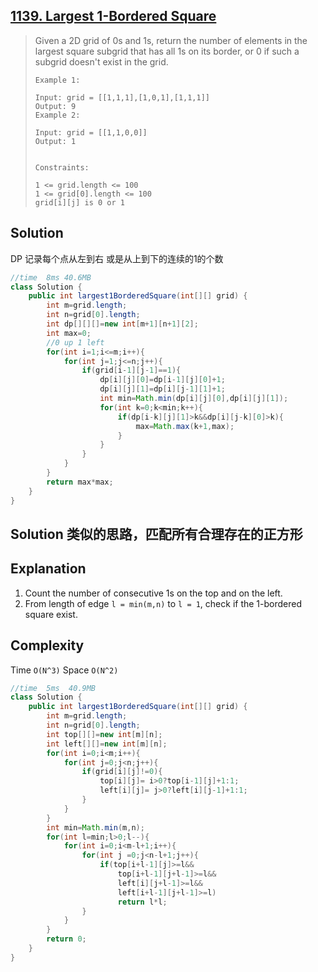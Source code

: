 ## [1139. Largest 1-Bordered Square](https://leetcode-cn.com/problems/largest-1-bordered-square/)

> Given a 2D grid of 0s and 1s, return the number of elements in the largest square subgrid that has all 1s on its border, or 0 if such a subgrid doesn't exist in the grid.
>
>  
>
> ```
> Example 1:
> 
> Input: grid = [[1,1,1],[1,0,1],[1,1,1]]
> Output: 9
> Example 2:
> 
> Input: grid = [[1,1,0,0]]
> Output: 1
> 
> 
> Constraints:
> 
> 1 <= grid.length <= 100
> 1 <= grid[0].length <= 100
> grid[i][j] is 0 or 1
> ```

## Solution

DP 记录每个点从左到右 或是从上到下的连续的1的个数

```java
//time  8ms 40.6MB
class Solution {
    public int largest1BorderedSquare(int[][] grid) {
        int m=grid.length;
        int n=grid[0].length;
        int dp[][][]=new int[m+1][n+1][2];
        int max=0;
        //0 up 1 left
        for(int i=1;i<=m;i++){
            for(int j=1;j<=n;j++){
                if(grid[i-1][j-1]==1){
                    dp[i][j][0]=dp[i-1][j][0]+1;
                    dp[i][j][1]=dp[i][j-1][1]+1;
                    int min=Math.min(dp[i][j][0],dp[i][j][1]);
                    for(int k=0;k<min;k++){
                        if(dp[i-k][j][1]>k&&dp[i][j-k][0]>k){
                            max=Math.max(k+1,max);
                        }
                    }
                }
            }
        }
        return max*max;
    }
}
```





## Solution 类似的思路，匹配所有合理存在的正方形

## **Explanation**

1. Count the number of consecutive 1s on the top and on the left.
2. From length of edge `l = min(m,n)` to `l = 1`, check if the 1-bordered square exist.

## **Complexity**

Time `O(N^3)`
Space `O(N^2)`

```java
//time  5ms  40.9MB
class Solution {
    public int largest1BorderedSquare(int[][] grid) {
        int m=grid.length;
        int n=grid[0].length;
        int top[][]=new int[m][n];
        int left[][]=new int[m][n];
        for(int i=0;i<m;i++){
            for(int j=0;j<n;j++){
                if(grid[i][j]!=0){
                    top[i][j]= i>0?top[i-1][j]+1:1;
                    left[i][j]= j>0?left[i][j-1]+1:1;
                }
            }
        }
        int min=Math.min(m,n);
        for(int l=min;l>0;l--){
            for(int i=0;i<m-l+1;i++){
                for(int j =0;j<n-l+1;j++){
                    if(top[i+l-1][j]>=l&&
                        top[i+l-1][j+l-1]>=l&&
                        left[i][j+l-1]>=l&&
                        left[i+l-1][j+l-1]>=l)
                        return l*l;
                }
            }
        }
        return 0;
    }
}
```

